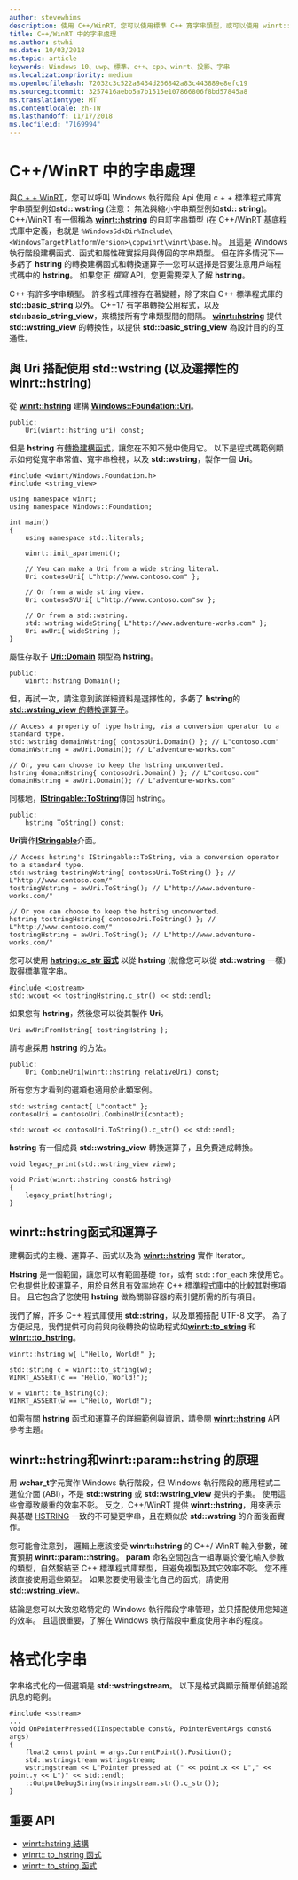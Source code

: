 ```yaml
---
author: stevewhims
description: 使用 C++/WinRT，您可以使用標準 C++ 寬字串類型，或可以使用 winrt::hstring 類型，呼叫 Windows 執行階段 API。
title: C++/WinRT 中的字串處理
ms.author: stwhi
ms.date: 10/03/2018
ms.topic: article
keywords: Windows 10、uwp、標準、c++、cpp、winrt、投影、字串
ms.localizationpriority: medium
ms.openlocfilehash: 72032c3c522a8434d266842a83c443889e8efc19
ms.sourcegitcommit: 3257416aebb5a7b1515e107866806f8bd57845a8
ms.translationtype: MT
ms.contentlocale: zh-TW
ms.lasthandoff: 11/17/2018
ms.locfileid: "7169994"
---
```

# <a name="string-handling-in-cwinrt"></a>C++/WinRT 中的字串處理

與[C + + WinRT](/windows/uwp/cpp-and-winrt-apis/intro-to-using-cpp-with-winrt)，您可以呼叫 Windows 執行階段 Api 使用 c + + 標準程式庫寬字串類型例如**std:: wstring** (注意： 無法與縮小字串類型例如**std:: string**)。 C++/WinRT 有一個稱為 [**winrt::hstring**](/uwp/cpp-ref-for-winrt/hstring) 的自訂字串類型 (在 C++/WinRT 基底程式庫中定義，也就是 `%WindowsSdkDir%Include\<WindowsTargetPlatformVersion>\cppwinrt\winrt\base.h`)。 且這是 Windows 執行階段建構函式、函式和屬性確實採用與傳回的字串類型。 但在許多情況下&mdash;多虧了 **hstring** 的轉換建構函式和轉換運算子&mdash;您可以選擇是否要注意用戶端程式碼中的 **hstring**。 如果您正 *撰寫* API，您更需要深入了解 **hstring**。

C++ 有許多字串類型。 許多程式庫裡存在著變體，除了來自 C++ 標準程式庫的 **std::basic_string** 以外。 C++17 有字串轉換公用程式，以及 **std::basic_string_view**，來橋接所有字串類型間的間隔。  [**winrt::hstring**](/uwp/cpp-ref-for-winrt/hstring) 提供 **std::wstring_view** 的轉換性，以提供 **std::basic_string_view** 為設計目的的互通性。

## <a name="using-stdwstring-and-optionally-winrthstring-with-uri"></a>與 Uri 搭配使用 **std::wstring** (以及選擇性的 ****winrt::hstring****) 
從 [**winrt::hstring**](/uwp/cpp-ref-for-winrt/hstring) 建構 [**Windows::Foundation::Uri**](/uwp/api/windows.foundation.uri)。

```cppwinrt
public:
    Uri(winrt::hstring uri) const;
```

但是 **hstring** 有[轉換建構函式](/uwp/api/windows.foundation.uri#hstringhstring-constructor)，讓您在不知不覺中使用它。 以下是程式碼範例顯示如何從寬字串常值、寬字串檢視，以及 **std::wstring**，製作一個 **Uri**。

```cppwinrt
#include <winrt/Windows.Foundation.h>
#include <string_view>

using namespace winrt;
using namespace Windows::Foundation;

int main()
{
    using namespace std::literals;

    winrt::init_apartment();

    // You can make a Uri from a wide string literal.
    Uri contosoUri{ L"http://www.contoso.com" };

    // Or from a wide string view.
    Uri contosoSVUri{ L"http://www.contoso.com"sv };

    // Or from a std::wstring.
    std::wstring wideString{ L"http://www.adventure-works.com" };
    Uri awUri{ wideString };
}
```

屬性存取子 [**Uri::Domain**](https://docs.microsoft.com/uwp/api/windows.foundation.uri.Domain) 類型為 **hstring**。

```cppwinrt
public:
    winrt::hstring Domain();
```

但，再試一次，請注意到該詳細資料是選擇性的，多虧了 **hstring**的[**std::wstring_view** 的轉換運算子](/uwp/api/hstring#hstringoperator-stdwstringview)。

```cppwinrt
// Access a property of type hstring, via a conversion operator to a standard type.
std::wstring domainWstring{ contosoUri.Domain() }; // L"contoso.com"
domainWstring = awUri.Domain(); // L"adventure-works.com"

// Or, you can choose to keep the hstring unconverted.
hstring domainHstring{ contosoUri.Domain() }; // L"contoso.com"
domainHstring = awUri.Domain(); // L"adventure-works.com"
```

同樣地，[**IStringable::ToString**](https://msdn.microsoft.com/library/windows/desktop/dn302136)傳回 hstring。

```cppwinrt
public:
    hstring ToString() const;
```

**Uri**實作[**IStringable**](https://msdn.microsoft.com/library/windows/desktop/dn302135)介面。

```cppwinrt
// Access hstring's IStringable::ToString, via a conversion operator to a standard type.
std::wstring tostringWstring{ contosoUri.ToString() }; // L"http://www.contoso.com/"
tostringWstring = awUri.ToString(); // L"http://www.adventure-works.com/"

// Or you can choose to keep the hstring unconverted.
hstring tostringHstring{ contosoUri.ToString() }; // L"http://www.contoso.com/"
tostringHstring = awUri.ToString(); // L"http://www.adventure-works.com/"
```

您可以使用 [**hstring::c_str 函式**](/uwp/api/windows.foundation.uri#hstringcstr-function) 以從 **hstring** (就像您可以從 **std::wstring** 一樣) 取得標準寬字串。

```cppwinrt
#include <iostream>
std::wcout << tostringHstring.c_str() << std::endl;
```
如果您有 **hstring**，然後您可以從其製作 **Uri**。

```cppwinrt
Uri awUriFromHstring{ tostringHstring };
```

請考慮採用 **hstring** 的方法。

```cppwinrt
public:
    Uri CombineUri(winrt::hstring relativeUri) const;
```

所有您方才看到的選項也適用於此類案例。

```cppwinrt
std::wstring contact{ L"contact" };
contosoUri = contosoUri.CombineUri(contact);
    
std::wcout << contosoUri.ToString().c_str() << std::endl;
```

**hstring** 有一個成員 **std::wstring_view** 轉換運算子，且免費達成轉換。

```cppwinrt
void legacy_print(std::wstring_view view);

void Print(winrt::hstring const& hstring)
{
    legacy_print(hstring);
}
```

## <a name="winrthstring-functions-and-operators"></a>**winrt::hstring**函式和運算子
建構函式的主機、運算子、函式以及為 [**winrt::hstring**](/uwp/cpp-ref-for-winrt/hstring) 實作 Iterator。

**Hstring** 是一個範圍，讓您可以有範圍基礎 `for`，或有 `std::for_each` 來使用它。 它也提供比較運算子，用於自然且有效率地在 C++ 標準程式庫中的比較其對應項目。 且它包含了您使用 **hstring** 做為關聯容器的索引鍵所需的所有項目。

我們了解，許多 C++ 程式庫使用 **std::string**，以及單獨搭配 UTF-8 文字。 為了方便起見，我們提供可向前與向後轉換的協助程式如[**winrt::to_string**](/uwp/cpp-ref-for-winrt/to-string) 和 [**winrt::to_hstring**](/uwp/cpp-ref-for-winrt/to-hstring)。

```cppwinrt
winrt::hstring w{ L"Hello, World!" };

std::string c = winrt::to_string(w);
WINRT_ASSERT(c == "Hello, World!");

w = winrt::to_hstring(c);
WINRT_ASSERT(w == L"Hello, World!");
```

如需有關 **hstring** 函式和運算子的詳細範例與資訊，請參閱 [**winrt::hstring**](/uwp/cpp-ref-for-winrt/hstring) API 參考主題。

## <a name="the-rationale-for-winrthstring-and-winrtparamhstring"></a>**winrt::hstring**和**winrt::param::hstring** 的原理
用 **wchar_t**字元實作 Windows 執行階段，但 Windows 執行階段的應用程式二進位介面 (ABI)，不是 **std::wstring** 或 **std::wstring_view** 提供的子集。 使用這些會導致嚴重的效率不彰。 反之，C++/WinRT 提供 **winrt::hstring**，用來表示與基礎 [HSTRING](https://msdn.microsoft.com/library/windows/desktop/br205775) 一致的不可變更字串，且在類似於 **std::wstring** 的介面後面實作。 

您可能會注意到， 邏輯上應該接受 **winrt::hstring** 的 C++/ WinRT 輸入參數，確實預期 **winrt::param::hstring**。 **param** 命名空間包含一組專屬於優化輸入參數的類型，自然繫結至 C++ 標準程式庫類型，且避免複製及其它效率不彰。 您不應該直接使用這些類型。 如果您要使用最佳化自己的函式，請使用 **std::wstring_view**。

結論是您可以大致忽略特定的 Windows 執行階段字串管理，並只搭配使用您知道的效率。 且這很重要，了解在 Windows 執行階段中重度使用字串的程度。

# <a name="formatting-strings"></a>格式化字串
字串格式化的一個選項是 **std::wstringstream**。 以下是格式與顯示簡單偵錯追蹤訊息的範例。

```cppwinrt
#include <sstream>
...
void OnPointerPressed(IInspectable const&, PointerEventArgs const& args)
{
    float2 const point = args.CurrentPoint().Position();
    std::wstringstream wstringstream;
    wstringstream << L"Pointer pressed at (" << point.x << L"," << point.y << L")" << std::endl;
    ::OutputDebugString(wstringstream.str().c_str());
}
```

## <a name="important-apis"></a>重要 API
* [winrt::hstring 結構](/uwp/cpp-ref-for-winrt/hstring)
* [winrt:: to_hstring 函式](/uwp/cpp-ref-for-winrt/to-hstring)
* [winrt:: to_string 函式](/uwp/cpp-ref-for-winrt/to-string)
